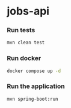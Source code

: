 # jobs-api

### Run tests
```sh
mvn clean test
```

### Run docker
```sh
docker compose up -d
```

### Run the application
```sh
mvn spring-boot:run
```
